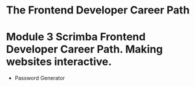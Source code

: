 # The Frontend Developer Career Path

# Module 3 Scrimba Frontend Developer Career Path. Making websites interactive.

- Password Generator
